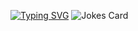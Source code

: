 [![Typing SVG](https://readmetypingsvg.herokuapp.com?color=%2332F700&center=true&multiline=true&height=55&lines=Hi+there!;What+about+a+joke%3F)](https://git.io/typing-svg)
<img src="https://readme-jokes.vercel.app/api" alt="Jokes Card" />
